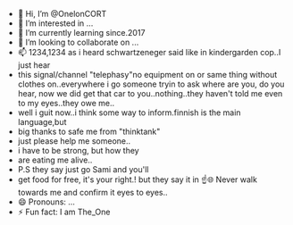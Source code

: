 - 👋 Hi, I’m @OnelonCORT
- 👀 I’m interested in ...
- 🌱 I’m currently learning since.2017 
- 💞️ I’m looking to collaborate on ...
- 📫 1234,1234 as i heard schwartzeneger said like in kindergarden cop..I just hear
- this signal/channel "telephasy"no equipment on or same thing without clothes on..everywhere i go someone tryin to ask where are you, do you hear, now we did get that car to you..nothing..they haven't told me even to my eyes..they owe me..
- well i guit now..i think some way to inform.finnish is the main language,but
- big thanks to safe me from "thinktank"
- just please help me someone..
- i have to be strong, but how they
- are eating me alive..
- P.S they say just go Sami and you'll
- get food for free, it's your right.!
  but they say it in ☝️🌐
  Never walk towards me and confirm it eyes to eyes..
- 😄 Pronouns: ...
- ⚡ Fun fact: I am The_One

<!---
OnelonCORT/OnelonCORT is a ✨ special ✨ repository because its `README.md` (this file) appears on your GitHub profile.
You can click the Preview link to take a look at your changes.
--->
